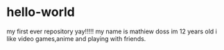 # hello-world
my first ever repository yay!!!!!
my name is mathiew doss im 12 years old i like video games,anime and playing with friends.
